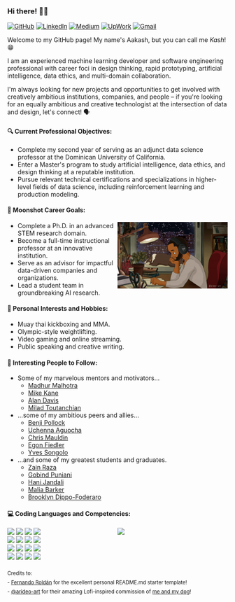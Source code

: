 ### Hi there! 👋🏾

[![GitHub](https://img.shields.io/badge/GitHub-100000?style=for-the-badge&logo=github&logoColor=white)](https://github.com/AakashSudhakar)
[![LinkedIn](https://img.shields.io/badge/LinkedIn-0077B5?style=for-the-badge&logo=linkedin&logoColor=white)](https://www.linkedin.com/in/aakashsudhakar/)
[![Medium](https://img.shields.io/badge/Medium-12100E?style=for-the-badge&logo=medium&logoColor=white)](https://medium.com/@AakashSudhakar)
[![UpWork](https://img.shields.io/badge/UpWork-6FDA44?style=for-the-badge&logo=Upwork&logoColor=white)](https://www.upwork.com/freelancers/~016ac2072ce287b154)
[![Gmail](https://img.shields.io/badge/Gmail-D14836?style=for-the-badge&logo=gmail&logoColor=white)](mailto:aakash.sudhakar@gmail.com)

Welcome to my GitHub page! My name's Aakash, but you can call me _Kash_! 😁

I am an experienced machine learning developer and software engineering professional with career foci in design thinking, rapid prototyping, artificial intelligence, data ethics, and multi-domain collaboration. 

I'm always looking for new projects and opportunities to get involved with creatively ambitious institutions, companies, and people – if you're looking for an equally ambitious and creative technologist at the intersection of data and design, let's connect! 🗣

#### 🔍 Current Professional Objectives:
- Complete my second year of serving as an adjunct data science professor at the Dominican University of California.
- Enter a Master's program to study artificial intelligence, data ethics, and design thinking at a reputable institution.
- Pursue relevant technical certifications and specializations in higher-level fields of data science, including reinforcement learning and production modeling.

#### 🚀 Moonshot Career Goals:
<p>
  <img align="right" alt="An incredible rendition of me and my puppy Bablu – courtesy of the artist @arideo-art!" src="https://github.com/AakashSudhakar/AakashSudhakar/blob/main/Kash-and-Bablu.gif" width="50%" height="auto" />
  <ul>
    <li>Complete a Ph.D. in an advanced STEM research domain.</li>
    <li>Become a full-time instructional professor at an innovative institution.</li>
    <li>Serve as an advisor for impactful data-driven companies and organizations.</li>
    <li>Lead a student team in groundbreaking AI research.</li>
  </ul>
</p>

#### 🥊 Personal Interests and Hobbies:
- Muay thai kickboxing and MMA.
- Olympic-style weightlifting.
- Video gaming and online streaming.
- Public speaking and creative writing.

#### 🌟 Interesting People to Follow:
- Some of my marvelous mentors and motivators...
  - [Madhur Malhotra](https://github.com/madhurxyz)
  - [Mike Kane](https://github.com/mike-kane)
  - [Alan Davis](https://github.com/neptunius)
  - [Milad Toutanchian](https://github.com/miladtoutounchian)
- ...some of my ambitious peers and allies...
  - [Benji Pollock](https://github.com/benjipollock)
  - [Uchenna Aguocha](https://github.com/uch1)
  - [Chris Mauldin](https://github.com/e-bushi)
  - [Egon Fiedler](https://github.com/efitr)
  - [Yves Songolo](https://github.com/yveslym)
- ...and some of my greatest students and graduates.
  - [Zain Raza](https://github.com/UPstartDeveloper)
  - [Gobind Puniani](https://github.com/GSPuniani)
  - [Hani Jandali](https://github.com/H-Jan)
  - [Malia Barker](https://github.com/maliabarker)
  - [Brooklyn Dippo-Foderaro](https://github.com/brooklyndippo)

#### 💻 Coding Languages and Competencies:
<p>
  <img width="50%" align="right" src="https://github-readme-stats.vercel.app/api?username=AakashSudhakar&show_icons=true&hide_border=true" />
  <code><img width="10%" src="https://www.vectorlogo.zone/logos/python/python-ar21.svg"></code>                 <!-- Python -->
  <code><img width="10%" src="https://www.vectorlogo.zone/logos/r-project/r-project-ar21.svg"></code>           <!-- R -->
  <code><img width="10%" src="https://www.vectorlogo.zone/logos/jupyter/jupyter-ar21.svg"></code>               <!-- Jupyter -->
  <code><img width="10%" src="https://www.vectorlogo.zone/logos/git-scm/git-scm-ar21.svg"></code>               <!-- Git -->
  <br />
  <code><img width="10%" src="https://www.vectorlogo.zone/logos/javascript/javascript-ar21.svg"></code>         <!-- JavaScript -->
  <code><img width="10%" src="https://www.vectorlogo.zone/logos/mongodb/mongodb-ar21.svg"></code>               <!-- MongoDB -->
  <code><img width="10%" src="https://www.vectorlogo.zone/logos/pocoo_flask/pocoo_flask-ar21.svg"></code>       <!-- Flask -->
  <code><img width="10%" src="https://www.vectorlogo.zone/logos/djangoproject/djangoproject-ar21.svg"></code>   <!-- Django -->
  <br />
  <code><img width="10%" src="https://www.vectorlogo.zone/logos/pytorch/pytorch-ar21.svg"></code>               <!-- PyTorch -->
  <code><img width="10%" src="https://www.vectorlogo.zone/logos/tensorflow/tensorflow-ar21.svg"></code>         <!-- TensorFlow -->
  <code><img width="10%" src="https://www.vectorlogo.zone/logos/apache_spark/apache_spark-ar21.svg"></code>     <!-- Apache Spark -->
  <code><img width="10%" src="https://www.vectorlogo.zone/logos/sqlite/sqlite-ar21.svg"></code>                 <!-- SQLite -->
  <br />
  <code><img width="10%" src="https://www.vectorlogo.zone/logos/google_cloud/google_cloud-ar21.svg"></code>     <!-- GCP -->
  <code><img width="10%" src="https://www.vectorlogo.zone/logos/amazon_aws/amazon_aws-ar21.svg"></code>         <!-- AWS -->
  <code><img width="10%" src="https://www.vectorlogo.zone/logos/docker/docker-ar21.svg"></code>                 <!-- Docker -->
  <code><img width="10%" src="https://www.vectorlogo.zone/logos/kubernetes/kubernetes-ar21.svg"></code>         <!-- Kubernetes -->
</p>

<sub>Credits to: <br/> - [Fernando Roldán](https://github.com/FernandoRoldan93) for the excellent personal README.md starter template!
<br/> - [@arideo-art](https://arideo-art.tumblr.com/) for their amazing Lofi-inspired commission of [me and my dog](https://github.com/AakashSudhakar/AakashSudhakar/blob/main/Kash-and-Bablu.gif)!

<!--
TODO: 
- Populate empty bulleted sections with relevant details/links.
- Add GitHub progression card.
-->
